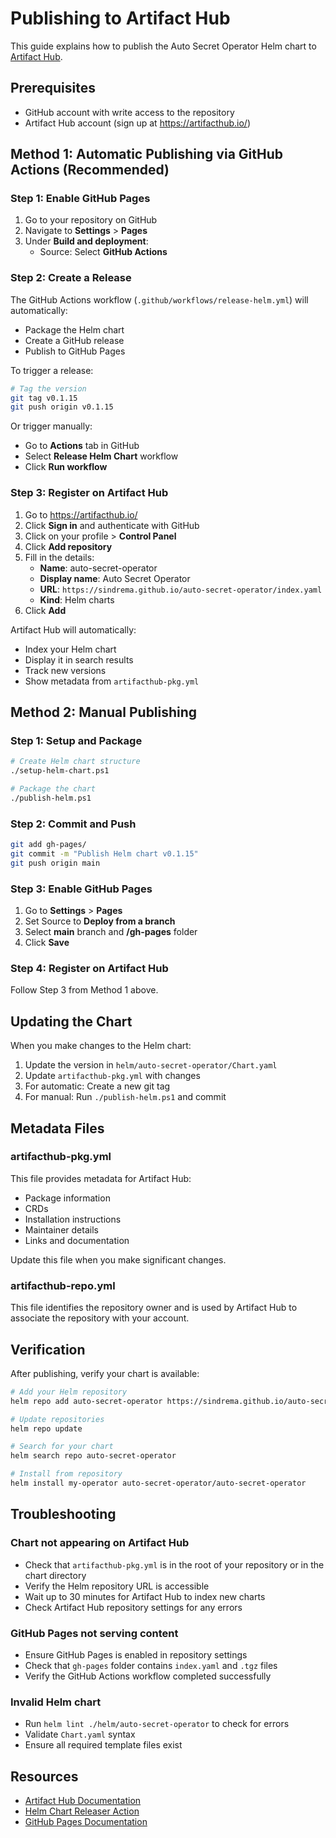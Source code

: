 # Publishing to Artifact Hub

This guide explains how to publish the Auto Secret Operator Helm chart to [Artifact Hub](https://artifacthub.io/).

## Prerequisites

- GitHub account with write access to the repository
- Artifact Hub account (sign up at https://artifacthub.io/)

## Method 1: Automatic Publishing via GitHub Actions (Recommended)

### Step 1: Enable GitHub Pages

1. Go to your repository on GitHub
2. Navigate to **Settings** > **Pages**
3. Under **Build and deployment**:
   - Source: Select **GitHub Actions**

### Step 2: Create a Release

The GitHub Actions workflow (`.github/workflows/release-helm.yml`) will automatically:
- Package the Helm chart
- Create a GitHub release
- Publish to GitHub Pages

To trigger a release:

```bash
# Tag the version
git tag v0.1.15
git push origin v0.1.15
```

Or trigger manually:
- Go to **Actions** tab in GitHub
- Select **Release Helm Chart** workflow
- Click **Run workflow**

### Step 3: Register on Artifact Hub

1. Go to https://artifacthub.io/
2. Click **Sign in** and authenticate with GitHub
3. Click on your profile > **Control Panel**
4. Click **Add repository**
5. Fill in the details:
   - **Name**: auto-secret-operator
   - **Display name**: Auto Secret Operator
   - **URL**: `https://sindrema.github.io/auto-secret-operator/index.yaml`
   - **Kind**: Helm charts
6. Click **Add**

Artifact Hub will automatically:
- Index your Helm chart
- Display it in search results
- Track new versions
- Show metadata from `artifacthub-pkg.yml`

## Method 2: Manual Publishing

### Step 1: Setup and Package

```bash
# Create Helm chart structure
./setup-helm-chart.ps1

# Package the chart
./publish-helm.ps1
```

### Step 2: Commit and Push

```bash
git add gh-pages/
git commit -m "Publish Helm chart v0.1.15"
git push origin main
```

### Step 3: Enable GitHub Pages

1. Go to **Settings** > **Pages**
2. Set Source to **Deploy from a branch**
3. Select **main** branch and **/gh-pages** folder
4. Click **Save**

### Step 4: Register on Artifact Hub

Follow Step 3 from Method 1 above.

## Updating the Chart

When you make changes to the Helm chart:

1. Update the version in `helm/auto-secret-operator/Chart.yaml`
2. Update `artifacthub-pkg.yml` with changes
3. For automatic: Create a new git tag
4. For manual: Run `./publish-helm.ps1` and commit

## Metadata Files

### artifacthub-pkg.yml

This file provides metadata for Artifact Hub:
- Package information
- CRDs
- Installation instructions
- Maintainer details
- Links and documentation

Update this file when you make significant changes.

### artifacthub-repo.yml

This file identifies the repository owner and is used by Artifact Hub to associate the repository with your account.

## Verification

After publishing, verify your chart is available:

```bash
# Add your Helm repository
helm repo add auto-secret-operator https://sindrema.github.io/auto-secret-operator

# Update repositories
helm repo update

# Search for your chart
helm search repo auto-secret-operator

# Install from repository
helm install my-operator auto-secret-operator/auto-secret-operator
```

## Troubleshooting

### Chart not appearing on Artifact Hub

- Check that `artifacthub-pkg.yml` is in the root of your repository or in the chart directory
- Verify the Helm repository URL is accessible
- Wait up to 30 minutes for Artifact Hub to index new charts
- Check Artifact Hub repository settings for any errors

### GitHub Pages not serving content

- Ensure GitHub Pages is enabled in repository settings
- Check that `gh-pages` folder contains `index.yaml` and `.tgz` files
- Verify the GitHub Actions workflow completed successfully

### Invalid Helm chart

- Run `helm lint ./helm/auto-secret-operator` to check for errors
- Validate `Chart.yaml` syntax
- Ensure all required template files exist

## Resources

- [Artifact Hub Documentation](https://artifacthub.io/docs/)
- [Helm Chart Releaser Action](https://github.com/helm/chart-releaser-action)
- [GitHub Pages Documentation](https://docs.github.com/en/pages)

